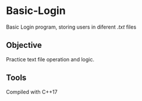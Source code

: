 # Basic-Login

Basic Login program, storing users in diferent *.txt* files

## Objective

Practice text file operation and logic.

## Tools

Compiled with C++17
